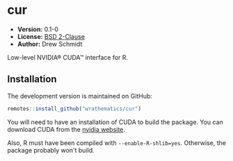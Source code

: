 # cur

* **Version:** 0.1-0
* **License:** [BSD 2-Clause](http://opensource.org/licenses/BSD-2-Clause)
* **Author:** Drew Schmidt


Low-level NVIDIA® CUDA™ interface for R.


## Installation

<!-- To install the R package, run:

```r
install.package("cur")
``` -->

The development version is maintained on GitHub:

```r
remotes::install_github("wrathematics/cur")
```

You will need to have an installation of CUDA to build the package. You can download CUDA from the [nvidia website](https://developer.nvidia.com/cuda-downloads).

Also, R must have been compiled with `--enable-R-shlib=yes`. Otherwise, the package probably won't build. 
